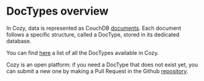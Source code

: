 # DocTypes overview

In Cozy, data is represented as CouchDB [documents](./queries.md#basic-concepts). Each document follows a specific structure, called a DocType, stored in its dedicated database.

You can find [here](https://docs.cozy.io/en/cozy-doctypes/docs/) a list of all the DocTypes available in Cozy.

Cozy is an open platform: if you need a DocType that does not exist yet, you can submit a new one by making a Pull Request in the Github [repository](https://github.com/cozy/cozy-doctypes/tree/master/docs).

